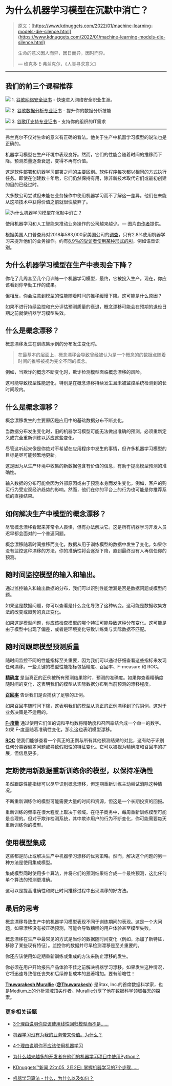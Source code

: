 # 为什么机器学习模型在沉默中消亡？

> 原文：[https://www.kdnuggets.com/2022/01/machine-learning-models-die-silence.html](https://www.kdnuggets.com/2022/01/machine-learning-models-die-silence.html)
> 
> 生命的意义因人而异，因日而异，因时而异。
> 
> — 维克多·E·弗兰克尔，《人类寻求意义》

* * *

## 我们的前三个课程推荐

![](../Images/0244c01ba9267c002ef39d4907e0b8fb.png) 1\. [谷歌网络安全证书](https://www.kdnuggets.com/google-cybersecurity) - 快速进入网络安全职业生涯。

![](../Images/e225c49c3c91745821c8c0368bf04711.png) 2\. [谷歌数据分析专业证书](https://www.kdnuggets.com/google-data-analytics) - 提升你的数据分析技能

![](../Images/0244c01ba9267c002ef39d4907e0b8fb.png) 3\. [谷歌IT支持专业证书](https://www.kdnuggets.com/google-itsupport) - 支持你的组织的IT需求

* * *

弗兰克尔不仅对生命的意义有正确的看法。他关于生产中机器学习模型的说法也是正确的。

机器学习模型在生产环境中表现良好。然而，它们的性能会随着时间的推移而下降。预测质量逐渐衰退，变得不再有价值。

这是软件部署和机器学习部署之间的主要区别。软件程序每次都以相同的方式执行任务。即使在创建数十年后，它们仍然保持有用，除非新技术取代它们或最初创建的目的已经过时。

大多数公司尝试但未能在业务操作中使用机器学习而不了解这一差异。他们在未能从这项技术中获得价值之前就很快放弃了。

![为什么机器学习模型在沉默中消亡？](../Images/b3e3d3592e45f2a0e1dc2dfed0237ed4.png)

使用机器学习和人工智能来推动业务操作的公司越来越少。— 图片由[作者](https://linkedin.com/in/thuwarakesh)提供。

根据美国人口普查局对2018年583,000家美国公司的[调查](https://conference.nber.org/conf_papers/f138039.pdf)，只有2.8%使用机器学习来提升他们的业务操作。约有[8.9%的受访者使用某种形式的AI](https://www.wired.com/story/ai-why-not-more-businesses-use/)，例如语音识别。

## 为什么机器学习模型在生产中表现会下降？

你花了几周甚至几个月训练一个机器学习模型，最终，它被投入生产。现在，你应该看到你辛勤工作的成果。

但相反，你会注意到模型的性能随着时间的推移缓慢下降。这可能是什么原因？

如果不进行持续监控和充分评估预测质量的衰退，概念漂移可能会在预期的退役日期之前就使机器学习模型失效。

## 什么是概念漂移？

概念漂移发生在训练集示例的分布发生变化时。

> 在最基本的层面上，概念漂移会导致曾经被认为是一个概念的的数据点随着时间的推移被视为完全不同的概念。

例如，当欺诈的概念不断变化时，欺诈检测模型面临概念漂移的风险。

这可能导致模型性能退化，特别是在概念漂移持续发生且未被监控系统检测到的长时间段内。

## 什么是概念漂移？

概念漂移发生的主要原因是应用中的基础数据分布不断变化。

当数据分布发生变化时，旧的机器学习模型可能无法做出准确的预测，必须重新定义或完全重新训练以适应这些变化。

尽管这听起来像是你绝对不希望在应用程序中发生的事情，但许多机器学习模型的目标是尽可能频繁地更新。

这是因为从生产环境中收集的新数据包含有价值的信息，有助于提高模型预测的准确性。

输入数据的分布可能会因为外部原因或由于预测本身而发生变化。例如，客户的购买行为受宏观经济趋势的影响。然而，他们在你的平台上的行为也可能是你推荐系统的直接结果。

## 如何解决生产中模型的概念漂移？

尽管概念漂移看起来非常令人畏惧，但有办法解决它。这是所有机器学习开发人员迟早都会面对的一个普遍问题。

概念漂移随着时间推移而变化，数据从用于训练模型的数据中发生了变化。如果你没有监控这种漂移的方法，你的准确性将会逐渐下降，直到最终没有人再信任你的预测。

## 随时间监控模型的输入和输出。

通过监控输入和输出数据的分布，我们可以识别性能泄漏是否是数据问题或模型问题。

如果这是数据问题，你可以查看是什么变化导致了这种转变。这可能是数据收集方法的改变或趋势的真正变化。

如果这是模型问题，你应该检查模型的哪个特征可能导致这种分布变化。这可能是由于模型中出现了偏差，或者是环境变化导致训练集与实际数据不匹配。

## 随时间跟踪模型预测质量

随时间监控不同的性能指标至关重要，因为我们可以通过仔细查看这些指标来发现任何漂移。一些关键的模型性能指标包括精度、召回率、F-measure 和 ROC。

[**精确度**](https://developers.google.com/machine-learning/crash-course/classification/precision-and-recall) 是当真正的正例被所有预测结果除时，预测的准确度。如果你查看精确度随时间的变化，这表明我们的模型从实际数据分布到当前预测的漂移程度。

[**召回率**](https://developers.google.com/machine-learning/crash-course/classification/precision-and-recall) 告诉我们是否捕获了足够的正例。

如果召回率随时间下降，这表明我们的模型从真正的正例漂移到了假阴例，这对于业务决策是不适用的。

[**F-度量**](https://link.springer.com/article/10.1007/s10994-021-05964-1) 通过使用它们值的调和平均数将精确度和召回率结合成一个单一的数字。如果 F-度量随着准确性变化，那么这也表明模型漂移。

[**ROC**](https://towardsdatascience.com/understanding-auc-roc-curve-68b2303cc9c5) 使我们能够查看一个真正的正例与所有其他预测结果的对比，这有助于识别任何分类器偏差问题或导致假阳性的特征变化。它可以被视为精确度和召回率的扩展，但信息更多。

## 定期使用新数据重新训练你的模型，以保持准确性

虽然跟踪性能指标可以尽早识别概念漂移，但定期重新训练主动尝试消除这种情况。

不断重新训练你的模型可能需要大量的时间和资源，但这是一个长期投资的回报。

重新训练的频率在很大程度上取决于领域。在电子商务中，每周重新训练模型可能是合理的。但对于欺诈检测系统，其中欺诈用户的行为不断变化，你可能需要每天重新训练你的模型。

## 使用模型集成

这些都是防止或解决生产中机器学习漂移的优秀策略。然而，解决这个问题的另一种方法是使用集成模型。

集成模型同时使用多个算法，并将它们的预测结果结合成一个最终预测，这比任何单个算法的预测更准确。

这可以是提高准确性和防止时间推移过程中出现漂移的好方法。

## 最后的思考

概念漂移导致生产中的机器学习模型表现不同于训练期间的表现。这是一个大问题，如果漂移没有被正确预测，可能会导致糟糕的用户体验甚至模型失败。

概念漂移在生产中最常见的方式是当你的数据随时间变化（例如，添加了新特征，移除了某些现有特征）。监控你的数据并尽早检测漂移是至关重要的。

你还应该使用如定期重新训练或集成的方法来防止漂移的发生。

你必须在用户开始报告产品体验不佳之前解决机器学习漂移。如果发生这种情况，它将迅速导致信任丧失和后续修复成本的显著增加。要有前瞻性！

**[Thuwarakesh Murallie](https://www.linkedin.com/in/thuwarakesh/)** (**[@Thuwarakesh](https://twitter.com/Thuwarakesh)**) 是Stax, Inc.的首席数据科学家，也是Medium上的分析领域顶尖作者。Murallie分享了他在数据科学领域每天的探索。

### 更多相关话题

+   [3个理由说明你应该使用线性回归模型而不是……](https://www.kdnuggets.com/2021/08/3-reasons-linear-regression-instead-neural-networks.html)

+   [机器学习没有为我的业务带来价值。为什么？](https://www.kdnuggets.com/2021/12/machine-learning-produce-value-business.html)

+   [4个理由说明你不应该使用机器学习](https://www.kdnuggets.com/2021/12/4-reasons-shouldnt-machine-learning.html)

+   [为什么越来越多的开发者在他们的机器学习项目中使用Python？](https://www.kdnuggets.com/2022/01/developers-python-machine-learning-projects.html)

+   [KDnuggets™新闻 22:n05, 2月2日: 掌握机器学习的7个步骤……](https://www.kdnuggets.com/2022/n05.html)

+   [机器学习算法 - 什么，为什么以及如何？](https://www.kdnuggets.com/2022/09/machine-learning-algorithms.html)
